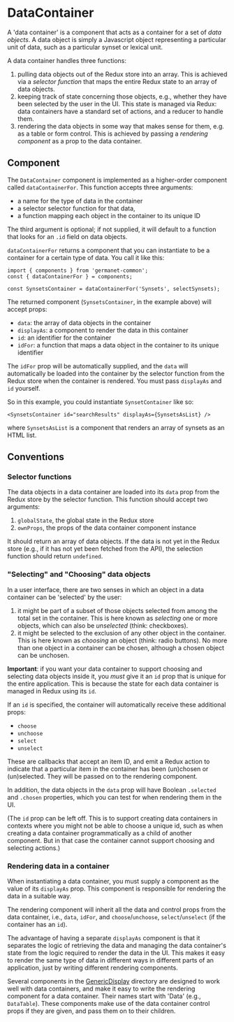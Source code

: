 # DataContainer

A 'data container' is a component that acts as a container for a set
of *data objects*.  A data object is simply a Javascript object
representing a particular unit of data, such as a particular synset or
lexical unit.

A data container handles three functions:

  1. pulling data objects out of the Redux store into an array. This
     is achieved via a *selector function* that maps the entire Redux
     state to an array of data objects.
  2. keeping track of state concerning those objects, e.g., whether
     they have been selected by the user in the UI.  This state is
     managed via Redux: data containers have a standard set of
     actions, and a reducer to handle them.
  3. rendering the data objects in some way that makes sense for them,
     e.g. as a table or form control.  This is achieved by passing a
     *rendering component* as a prop to the data container.

## Component

The `DataContainer` component is implemented as a higher-order
component called `dataContainerFor`.  This function accepts three
arguments:

  - a name for the type of data in the container
  - a selector selector function for that data, 
  - a function mapping each object in the container to its unique ID
  
The third argument is optional; if not supplied, it will default to a
function that looks for an `.id` field on data objects.

`dataContainerFor` returns a component that you can instantiate to be
a container for a certain type of data.  You call it like this:

```
import { components } from 'germanet-common';
const { dataContainerFor } = components;

const SynsetsContainer = dataContainerFor('Synsets', selectSynsets);
```

The returned component (`SynsetsContainer`, in the example above) will accept props:

  - `data`: the array of data objects in the container
  - `displayAs`: a component to render the data in this container
  - `id`: an identifier for the container
  - `idFor`: a function that maps a data object in the container to
    its unique identifier
  
The `idFor` prop will be automatically supplied, and the `data` will
automatically be loaded into the container by the selector function
from the Redux store when the container is rendered.  You must pass
`displayAs` and `id` yourself.

So in this example, you could instantiate `SynsetContainer` like so:

``` 
<SynsetsContainer id="searchResults" displayAs={SynsetsAsList} />
``` 

where `SynsetsAsList` is a component that renders an array of
synsets as an HTML list.

## Conventions

### Selector functions

The data objects in a data container are loaded into its `data` prop
from the Redux store by the selector function.  This function should
accept two arguments:

  1. `globalState`, the global state in the Redux store
  2. `ownProps`, the props of the data container component instance
  
It should return an array of data objects.  If the data is not yet in
the Redux store (e.g., if it has not yet been fetched from the API),
the selection function should return `undefined`.

### "Selecting" and "Choosing" data objects

In a user interface, there are two senses in which an object in a
data container can be 'selected' by the user:
  
  1. it might be part of a subset of those objects selected from among
     the total set in the container. This is here known as *selecting*
     one or more objects, which can also be *unselected* (think:
     checkboxes).
  2. it might be selected to the exclusion of any other object in the
     container. This is here known as *choosing* an object (think:
     radio buttons).  No more than one object in a container can be
     chosen, although a chosen object can be unchosen.
 
**Important**: if you want your data container to support choosing and
selecting data objects inside it, you *must* give it an `id` prop that
is unique for the entire application.  This is because the state for
each data container is managed in Redux using its `id`.

If an `id` is specified, the container will automatically receive
these additional props:

  - `choose`
  - `unchoose`
  - `select`
  - `unselect`

These are callbacks that accept an item ID, and emit a Redux action to
indicate that a particular item in the container has been (un)chosen
or (un)selected.  They will be passed on to the rendering component.

In addition, the data objects in the `data` prop will have Boolean
`.selected` and `.chosen` properties, which you can test for when
rendering them in the UI.

(The `id` prop can be left off.  This is to support creating data
containers in contexts where you might not be able to choose a unique
id, such as when creating a data container programmatically as a child
of another component.  But in that case the container cannot support
choosing and selecting actions.)

### Rendering data in a container 

When instantiating a data container, you must supply a component as
the value of its `displayAs` prop.  This component is responsible for
rendering the data in a suitable way.

The rendering component will inherit all the data and control props
from the data container, i.e., `data`, `idFor`, and
`choose`/`unchoose`, `select`/`unselect` (if the container has an
`id`).

The advantage of having a separate `displayAs` component is that it
separates the logic of retrieving the data and managing the data
container's state from the logic required to render the data in the
UI.  This makes it easy to render the same type of data in different
ways in different parts of an application, just by writing different
rendering components.

Several components in the [GenericDisplay](../GenericDisplay)
directory are designed to work well with data containers, and make it
easy to write the rendering component for a data container.  Their
names start with 'Data' (e.g., `DataTable`).  These components make
use of the data container control props if they are given, and pass
them on to their children.
